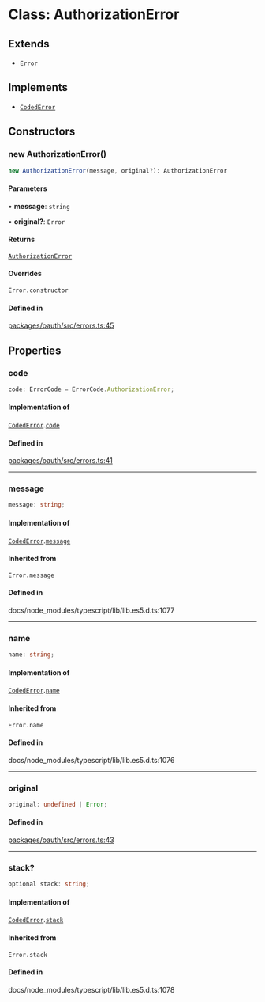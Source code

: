 # Class: AuthorizationError

## Extends

- `Error`

## Implements

- [`CodedError`](Interface.CodedError.md)

## Constructors

### new AuthorizationError()

```ts
new AuthorizationError(message, original?): AuthorizationError
```

#### Parameters

• **message**: `string`

• **original?**: `Error`

#### Returns

[`AuthorizationError`](Class.AuthorizationError.md)

#### Overrides

`Error.constructor`

#### Defined in

[packages/oauth/src/errors.ts:45](https://github.com/slackapi/node-slack-sdk/blob/main/packages/oauth/src/errors.ts#L45)

## Properties

### code

```ts
code: ErrorCode = ErrorCode.AuthorizationError;
```

#### Implementation of

[`CodedError`](Interface.CodedError.md).[`code`](Interface.CodedError.md#code)

#### Defined in

[packages/oauth/src/errors.ts:41](https://github.com/slackapi/node-slack-sdk/blob/main/packages/oauth/src/errors.ts#L41)

***

### message

```ts
message: string;
```

#### Implementation of

[`CodedError`](Interface.CodedError.md).[`message`](Interface.CodedError.md#message)

#### Inherited from

`Error.message`

#### Defined in

docs/node\_modules/typescript/lib/lib.es5.d.ts:1077

***

### name

```ts
name: string;
```

#### Implementation of

[`CodedError`](Interface.CodedError.md).[`name`](Interface.CodedError.md#name)

#### Inherited from

`Error.name`

#### Defined in

docs/node\_modules/typescript/lib/lib.es5.d.ts:1076

***

### original

```ts
original: undefined | Error;
```

#### Defined in

[packages/oauth/src/errors.ts:43](https://github.com/slackapi/node-slack-sdk/blob/main/packages/oauth/src/errors.ts#L43)

***

### stack?

```ts
optional stack: string;
```

#### Implementation of

[`CodedError`](Interface.CodedError.md).[`stack`](Interface.CodedError.md#stack)

#### Inherited from

`Error.stack`

#### Defined in

docs/node\_modules/typescript/lib/lib.es5.d.ts:1078
